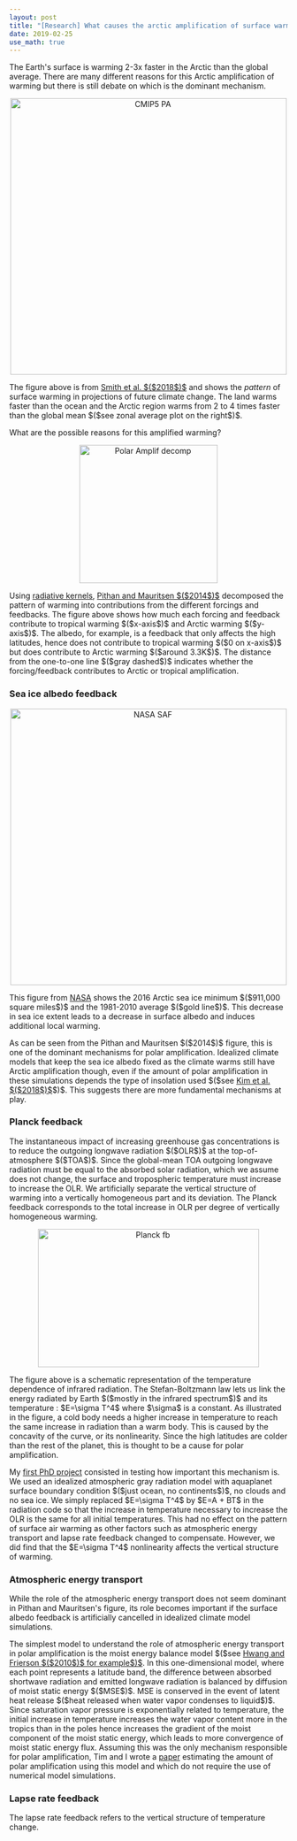 ```yaml
---
layout: post
title: "[Research] What causes the arctic amplification of surface warming?"
date: 2019-02-25
use_math: true
---
```


<p>The Earth's surface is warming 2-3x faster in the Arctic than the global average. There are many different reasons for this Arctic amplification of warming but there is still debate on which is the dominant mechanism.</p>

<div style="text-align:center;valign:center"><img src="https://micamus.github.io/images/cmip5_PA.png" alt="CMIP5 PA" style="width: 500px; height: auto;"></div>

<p>The figure above is from <a href='http://www.cgd.ucar.edu/staff/cdeser/docs/submitted.smith.pamip.mar18.pdf'>Smith et al. $($2018$)$</a> and shows the <i>pattern</i> of surface warming in projections of future climate change. The land warms faster than the ocean and the Arctic region warms from 2 to 4 times faster than the global mean $($see zonal average plot on the right$)$. </p>

<p>What are the possible reasons for this amplified warming?</p>

<div style="text-align:center"><img src="https://micamus.github.io/images/pm14.png" alt="Polar Amplif decomp" style="width:250px;height:250px;" class="center"></div>

<p>Using <a href='https://climatedataguide.ucar.edu/climate-data/radiative-kernels-climate-models'>radiative kernels</a>, <a href='https://www.nature.com/articles/ngeo2071'>Pithan and Mauritsen $($2014$)$</a> decomposed the pattern of warming into contributions from the different forcings and feedbacks. The figure above shows how much each forcing and feedback contribute to tropical warming $($x-axis$)$ and Arctic warming $($y-axis$)$. The albedo, for example, is a feedback that only affects the high latitudes, hence does not contribute to tropical warming $($0 on x-axis$)$ but does contribute to Arctic warming $($around 3.3K$)$. The distance from the one-to-one line $($gray dashed$)$ indicates whether the forcing/feedback contributes to Arctic or tropical amplification.</p>

<h3>Sea ice albedo feedback</h3>

<div style="text-align:center"><img src="https://micamus.github.io/images/SAF.jpg" alt="NASA SAF" style="width:500px;height:auto;" class="center"></div>

<p>This figure from <a href='https://svs.gsfc.nasa.gov/12277'>NASA</a> shows the 2016 Arctic sea ice minimum $($911,000 square miles$)$ and the 1981-2010 average $($gold line$)$. This decrease in sea ice extent leads to a decrease in surface albedo and induces additional local warming.</p>

<p>As can be seen from the Pithan and Mauritsen $($2014$)$ figure, this is one of the dominant mechanisms for polar amplification. Idealized climate models that keep the sea ice albedo fixed as the climate warms still have Arctic amplification though, even if the amount of polar amplification in these simulations depends the type of insolation used $($see <a href='https://journals.ametsoc.org/doi/full/10.1175/JCLI-D-17-0627.1'>Kim et al. $($2018$)$</a>$)$. This suggests there are more fundamental mechanisms at play.</p>

<h3>Planck feedback</h3>

<p>The instantaneous impact of increasing greenhouse gas concentrations is to reduce the outgoing longwave radiation $($OLR$)$ at the top-of-atmosphere $($TOA$)$. Since the global-mean TOA outgoing longwave radiation must be equal to the absorbed solar radiation, which we assume does not change, the surface and tropospheric temperature must increase to increase the OLR. We artificially separate the vertical structure of warming into a vertically homogeneous part and its deviation. The Planck feedback corresponds to the total increase in OLR per degree of vertically homogeneous warming.</p>

<div style="text-align:center"><img src="https://micamus.github.io/images/planck_fb.png" alt="Planck fb" style="width:400px;height:250px;" class="center"></div>

<p>The figure above is a schematic representation of the temperature dependence of infrared radiation. The Stefan-Boltzmann law lets us link the energy radiated by Earth $($mostly in the infrared spectrum$)$ and its temperature : $E=\sigma T^4$ where $\sigma$ is a constant. As illustrated in the figure, a cold body needs a higher increase in temperature to reach the same increase in radiation than a warm body. This is caused by the concavity of the curve, or its nonlinearity. Since the high latitudes are colder than the rest of the planet, this is thought to be a cause for polar amplification.</p>

<p>My <a href='https://journals.ametsoc.org/doi/10.1175/JCLI-D-17-0603.1'>first PhD project</a> consisted in testing how important this mechanism is. We used an idealized atmospheric gray radiation model with aquaplanet surface boundary condition $($just ocean, no continents$)$, no clouds and no sea ice. We simply replaced $E=\sigma T^4$ by $E=A + BT$ in the radiation code so that the increase in temperature necessary to increase the OLR is the same for all initial temperatures. This had no effect on the pattern of surface air warming as other factors such as atmospheric energy transport and lapse rate feedback changed to compensate. However, we did find that the $E=\sigma T^4$ nonlinearity affects the vertical structure of warming.</p>

<h3>Atmospheric energy transport</h3>

<p>While the role of the atmospheric energy transport does not seem dominant in Pithan and Mauritsen's figure, its role becomes important if the surface albedo feedback is artificially cancelled in idealized climate model simulations.</p>

<p>The simplest model to understand the role of atmospheric energy transport in polar amplification is the moist energy balance model $($see <a href='https://agupubs.onlinelibrary.wiley.com/doi/full/10.1029/2010GL045440'>Hwang and Frierson $($2010$)$ for example$)$</a>. In this one-dimensional model, where each point represents a latitude band, the difference between absorbed shortwave radiation and emitted longwave radiation is balanced by diffusion of moist static energy $($MSE$)$. MSE is conserved in the event of latent heat release $($heat released when water vapor condenses to liquid$)$. Since saturation vapor pressure is exponentially related to temperature, the initial increase in temperature increases the water vapor content more in the tropics than in the poles hence increases the gradient of the moist component of the moist static energy, which leads to more convergence of moist static energy flux. Assuming this was the only mechanism responsible for polar amplification, Tim and I wrote a <a href='https://journals.ametsoc.org/doi/full/10.1175/JCLI-D-17-0578.1'>paper</a> estimating the amount of polar amplification using this model and which do not require the use of numerical model simulations.</p>

<h3>Lapse rate feedback</h3>

The lapse rate feedback refers to the vertical structure of temperature change. 